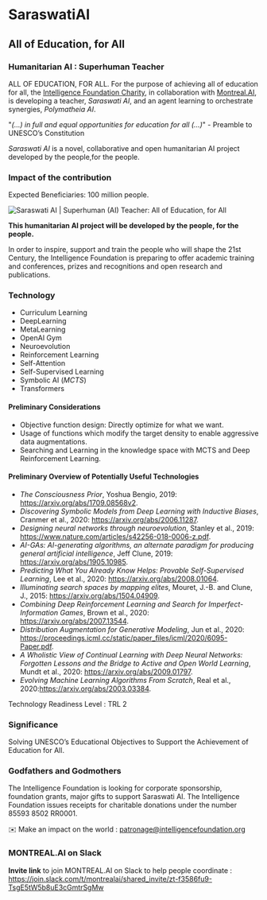 # SaraswatiAI

## All of Education, for All

### Humanitarian AI : Superhuman Teacher 

ALL OF EDUCATION, FOR ALL. For the purpose of achieving all of education for all, the [Intelligence Foundation Charity](http://www.intelligence.tv/), in collaboration with [Montreal.AI](http://www.montreal.ai), is developing a teacher, *Saraswati AI*, and an agent learning to orchestrate synergies, *Polymatheia AI*.

"*(…) in full and equal opportunities for education for all (…)*" - Preamble to UNESCO’s Constitution

*Saraswati AI* is a novel, collaborative and open humanitarian AI project developed by the people,for the people.

### Impact of the contribution

Expected Beneficiaries: 100 million people.

![Saraswati AI | Superhuman (AI) Teacher: All of Education, for All](/images/saraswatiai.png)

__This humanitarian AI project will be developed by the people, for the people.__ 

In order to inspire, support and train the people who will shape the 21st Century, the Intelligence Foundation is preparing to offer academic training and conferences, prizes and recognitions and open research and publications.

### Technology

* Curriculum Learning
* DeepLearning
* MetaLearning
* OpenAI Gym
* Neuroevolution
* Reinforcement Learning
* Self-Attention
* Self-Supervised Learning
* Symbolic AI (*MCTS*)
* Transformers

#### Preliminary Considerations

* Objective function design: Directly optimize for what we want.
* Usage of functions which modify the target density to enable aggressive data augmentations.
* Searching and Learning in the knowledge space with MCTS and Deep Reinforcement Learning.

#### Preliminary Overview of Potentially Useful Technologies

* *The Consciousness Prior*, Yoshua Bengio, 2019: https://arxiv.org/abs/1709.08568v2.
* *Discovering   Symbolic   Models   from   Deep   Learning   with   Inductive   Biases*,    Cranmer   et   al.,    2020: https://arxiv.org/abs/2006.11287.
* *Designing neural networks through neuroevolution*, Stanley et al., 2019: https://www.nature.com/articles/s42256-018-0006-z.pdf.
* *AI-GAs: AI-generating algorithms, an alternate paradigm for producing general artificial intelligence*, Jeff Clune, 2019: https://arxiv.org/abs/1905.10985.
* *Predicting   What   You   Already   Know   Helps: Provable   Self-Supervised   Learning*,   Lee   et   al.,   2020: https://arxiv.org/abs/2008.01064.
* *Illuminating search spaces by mapping elites*, Mouret, J.-B. and Clune, J., 2015: https://arxiv.org/abs/1504.04909.
* *Combining  Deep  Reinforcement  Learning  and  Search  for  Imperfect-Information  Games*,  Brown  et  al.,  2020: https://arxiv.org/abs/2007.13544.
* *Distribution Augmentation for Generative Modeling*, Jun et al., 2020: https://proceedings.icml.cc/static/paper_files/icml/2020/6095-Paper.pdf.
* *A Wholistic View of Continual Learning with Deep Neural Networks: Forgotten Lessons and the Bridge to Active and Open World Learning*, Mundt et al., 2020: https://arxiv.org/abs/2009.01797.
* *Evolving Machine Learning Algorithms From Scratch*, Real et al., 2020:https://arxiv.org/abs/2003.03384.

Technology Readiness Level : TRL 2

### Significance

Solving UNESCO’s Educational Objectives to Support the Achievement of Education for All.

### Godfathers and Godmothers

The Intelligence Foundation is looking for corporate sponsorship, foundation grants, major gifts to support Saraswati AI. The Intelligence Foundation issues receipts for charitable donations under the number 85593 8502 RR0001.

✉️ Make an impact on the world : patronage@intelligencefoundation.org

### MONTREAL.AI on Slack

__Invite link__ to join MONTREAL.AI on Slack to help people coordinate : https://join.slack.com/t/montrealai/shared_invite/zt-f3586fu9-TsgE5tW5b8uE3cGmtrSgMw
